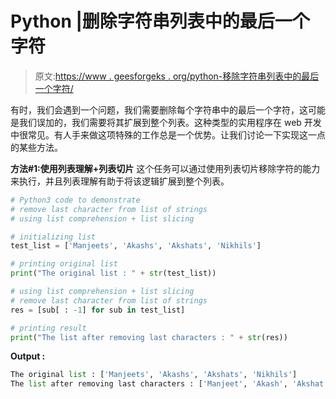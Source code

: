 # Python |删除字符串列表中的最后一个字符

> 原文:[https://www . geesforgeks . org/python-移除字符串列表中的最后一个字符/](https://www.geeksforgeeks.org/python-remove-last-character-in-list-of-strings/)

有时，我们会遇到一个问题，我们需要删除每个字符串中的最后一个字符，这可能是我们误加的，我们需要将其扩展到整个列表。这种类型的实用程序在 web 开发中很常见。有人手来做这项特殊的工作总是一个优势。让我们讨论一下实现这一点的某些方法。

**方法#1:使用列表理解+列表切片**
这个任务可以通过使用列表切片移除字符的能力来执行，并且列表理解有助于将该逻辑扩展到整个列表。

```py
# Python3 code to demonstrate
# remove last character from list of strings
# using list comprehension + list slicing

# initializing list
test_list = ['Manjeets', 'Akashs', 'Akshats', 'Nikhils']

# printing original list 
print("The original list : " + str(test_list))

# using list comprehension + list slicing
# remove last character from list of strings
res = [sub[ : -1] for sub in test_list]

# printing result
print("The list after removing last characters : " + str(res))
```

**Output :**

```py
The original list : ['Manjeets', 'Akashs', 'Akshats', 'Nikhils']
The list after removing last characters : ['Manjeet', 'Akash', 'Akshat', 'Nikhil']

```